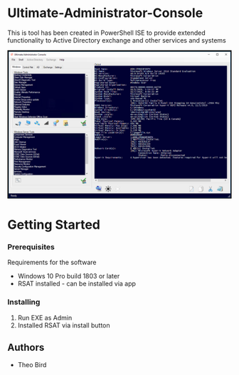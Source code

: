# Ultimate-Administrator-Console
This is tool has been created in PowerShell ISE to provide extended functionality to Active Directory exchange and other services and systems

![UAC](https://github.com/Elemental-IT/Ultimate-Administrator-Console/blob/master/Images/UAC_screen.png)

# Getting Started

### Prerequisites

Requirements for the software
- Windows 10 Pro build 1803 or later 
- RSAT installed - can be installed via app 

### Installing

1. Run EXE as Admin 
2. Installed RSAT via install button
    
## Authors

- Theo Bird 




